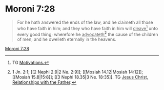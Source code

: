 # Moroni 7:28

> For he hath answered the ends of the law, and he claimeth all those who have faith in him; and they who have faith in him will <u>cleave</u>[^a] unto every good thing; wherefore he <u>advocateth</u>[^b] the cause of the children of men; and he dwelleth eternally in the heavens.

[Moroni 7:28](https://www.churchofjesuschrist.org/study/scriptures/bofm/moro/7?lang=eng&id=p28#p28)


[^a]: TG [Motivations.](https://www.churchofjesuschrist.org/study/scriptures/tg/motivations?lang=eng)
[^b]: 1 Jn. 2:1; [[2 Nephi 2.9|2 Ne. 2:9]]; [[Mosiah 14.12|Mosiah 14:12]]; [[Mosiah 15.8|15:8]]; [[3 Nephi 18.35|3 Ne. 18:35]]. TG [Jesus Christ, Relationships with the Father](https://www.churchofjesuschrist.org/study/scriptures/tg/jesus-christ-relationships-with-the-father?lang=eng).

